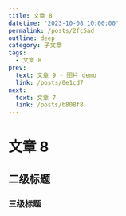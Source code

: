 ```yaml
---
title: 文章 8
datetime: '2023-10-08 10:00:00'
permalink: /posts/2fc5ad
outline: deep
category: 子文章
tags:
  - 文章 8
prev:
  text: 文章 9 - 图片 demo
  link: /posts/0e1cd7
next:
  text: 文章 7
  link: /posts/b808f8
---
```


# 文章 8

## 二级标题

### 三级标题
